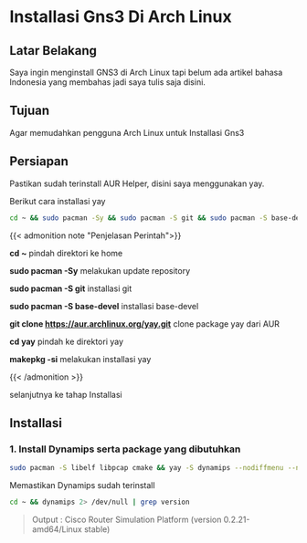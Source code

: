 # Installasi Gns3 Di Arch Linux


## Latar Belakang

Saya ingin menginstall GNS3 di Arch Linux tapi belum ada artikel bahasa Indonesia yang membahas jadi saya tulis saja disini.

## Tujuan

Agar memudahkan pengguna Arch Linux untuk Installasi Gns3

## Persiapan

Pastikan sudah terinstall AUR Helper, disini saya menggunakan yay.

Berikut cara installasi yay

```bash
cd ~ && sudo pacman -Sy && sudo pacman -S git && sudo pacman -S base-devel && git clone https://aur.archlinux.org/yay.git && cd yay && makepkg -si
```

{{< admonition note "Penjelasan Perintah">}}

**cd ~** pindah direktori ke home

**sudo pacman -Sy** melakukan update repository

**sudo pacman -S git** installasi git

**sudo pacman -S base-devel** installasi base-devel

**git clone https://aur.archlinux.org/yay.git** clone package yay dari AUR

**cd yay** pindah ke direktori yay

**makepkg -si** melakukan installasi yay

{{< /admonition >}}

selanjutnya ke tahap Installasi

## Installasi

### 1. Install Dynamips serta package yang dibutuhkan

```bash
sudo pacman -S libelf libpcap cmake && yay -S dynamips --nodiffmenu --noeditmenu --nocleanmenu && sudo setcap cap_net_admin,cap_net_raw=ep $(which dynamips)
```

Memastikan Dynamips sudah terinstall

```bash
cd ~ && dynamips 2> /dev/null | grep version
```

> Output : Cisco Router Simulation Platform (version 0.2.21-amd64/Linux stable)

